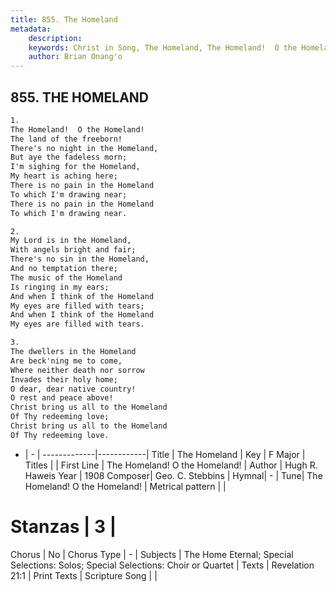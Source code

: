 ```yaml
---
title: 855. The Homeland
metadata:
    description: 
    keywords: Christ in Song, The Homeland, The Homeland!  O the Homeland!, 
    author: Brian Onang'o
---
```



## 855. THE HOMELAND

```txt
1.
The Homeland!  O the Homeland!
The land of the freeborn!
There's no night in the Homeland,
But aye the fadeless morn;
I'm sighing for the Homeland,
My heart is aching here;
There is no pain in the Homeland
To which I'm drawing near;
There is no pain in the Homeland
To which I'm drawing near.

2.
My Lord is in the Homeland,
With angels bright and fair;
There's no sin in the Homeland,
And no temptation there;
The music of the Homeland
Is ringing in my ears;
And when I think of the Homeland
My eyes are filled with tears;
And when I think of the Homeland
My eyes are filled with tears.

3.
The dwellers in the Homeland
Are beck'ning me to come,
Where neither death nor sorrow 
Invades their holy home;
O dear, dear native country!
O rest and peace above!
Christ bring us all to the Homeland
Of Thy redeeming love;
Christ bring us all to the Homeland
Of Thy redeeming love.


```

- |   -  |
-------------|------------|
Title | The Homeland |
Key | F Major |
Titles |  |
First Line | The Homeland!  O the Homeland! |
Author | Hugh R. Haweis
Year | 1908
Composer| Geo. C. Stebbins |
Hymnal|  - |
Tune| The Homeland!  O the Homeland! |
Metrical pattern | |
# Stanzas | 3 |
Chorus | No |
Chorus Type | - |
Subjects | The Home Eternal; Special Selections: Solos; Special Selections: Choir or Quartet |
Texts | Revelation 21:1 |
Print Texts | 
Scripture Song |  |
  
